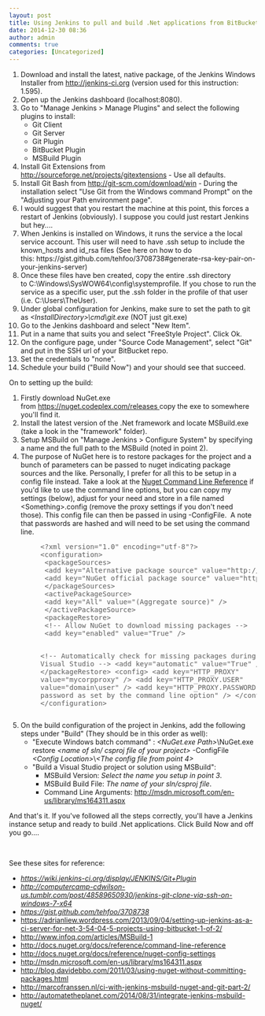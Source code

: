 ```yaml
---
layout: post
title: Using Jenkins to pull and build .Net applications from BitBucket
date: 2014-12-30 08:36
author: admin
comments: true
categories: [Uncategorized]
---
```

<ol>
	<li>Download and install the latest, native package, of the Jenkins Windows Installer from <a href="http://jenkins-ci.org" target="_blank">http://jenkins-ci.org</a> (version used for this instruction: 1.595).</li>
	<li>Open up the Jenkins dashboard (localhost:8080).</li>
	<li>Go to "Manage Jenkins &gt; Manage Plugins" and select the following plugins to install:
<ul>
	<li>Git Client</li>
	<li>Git Server</li>
	<li>Git Plugin</li>
	<li>BitBucket Plugin</li>
	<li>MSBuild Plugin</li>
</ul>
</li>
	<li>Install Git Extensions from <a href="http://sourceforge.net/projects/gitextensions" target="_blank">http://sourceforge.net/projects/gitextensions</a> - Use all defaults.</li>
	<li>Install Git Bash from <a href="http://git-scm.com/download/win" target="_blank">http://git-scm.com/download/win</a> - During the installation select "Use Git from the Windows command Prompt" on the "Adjusting your Path environment page".</li>
	<li>I would suggest that you restart the machine at this point, this forces a restart of Jenkins (obviously). I suppose you could just restart Jenkins but hey....</li>
	<li>When Jenkins is installed on Windows, it runs the service a the local service account. This user will need to have .ssh setup to include the known_hosts and id_rsa files (See here on how to do this: https://gist.github.com/tehfoo/3708738#generate-rsa-key-pair-on-your-jenkins-server)</li>
	<li>Once these files have ben created, copy the entire .ssh directory to C:\Windows\SysWOW64\config\systemprofile. If you chose to run the service as a specific user, put the .ssh folder in the profile of that user (i.e. C:\Users\TheUser).</li>
	<li>Under global configuration for Jenkins, make sure to set the path to git as <em>&lt;InstallDirectory&gt;\cmd\git.exe </em>(NOT just git.exe)</li>
	<li>Go to the Jenkins dashboard and select "New Item".</li>
	<li>Put in a name that suits you and select "FreeStyle Project". Click Ok.</li>
	<li>On the configure page, under "Source Code Management", select "Git" and put in the SSH url of your BitBucket repo.</li>
	<li>Set the credentials to "none".</li>
	<li>Schedule your build ("Build Now") and your should see that succeed.</li>
</ol>
On to setting up the build:
<ol>
	<li>Firstly download NuGet.exe from <a href="https://nuget.codeplex.com/releases " target="_blank">https://nuget.codeplex.com/releases </a>copy the exe to somewhere you'll find it.</li>
	<li>Install the latest version of the .Net framework and locate MSBuild.exe (take a look in the "framework" folder).</li>
	<li>Setup MSBuild on "Manage Jenkins &gt; Configure System" by specifying a name and the full path to the MSBuild (noted in point 2).</li>
	<li>The purpose of NuGet here is to restore packages for the project and a bunch of parameters can be passed to nuget indicating package sources and the like. Personally, I prefer for all this to be setup in a config file instead. Take a look at the <a href="http://docs.nuget.org/docs/reference/command-line-referenc" target="_blank">Nuget Command Line Reference</a> if you'd like to use the command line options, but you can copy my settings (below), adjust for your need and store in a file named &lt;Something&gt;.config (remove the proxy settings if you don't need those). This config file can then be passed in using -ConfigFile.  A note that passwords are hashed and will need to be set using the command line.
<blockquote style="margin: 0 0 0 40px; border: none; padding: 0px;">
<pre>&lt;?xml version="1.0" encoding="utf-8"?&gt;
&lt;configuration&gt;
 &lt;packageSources&gt;
 &lt;add key="Alternative package source" value="http://packages.nuget.org/v1/FeedService.svc/" /&gt;
 &lt;add key="NuGet official package source" value="https://nuget.org/api/v2/" /&gt;
 &lt;/packageSources&gt;
 &lt;activePackageSource&gt;
 &lt;add key="All" value="(Aggregate source)" /&gt;
 &lt;/activePackageSource&gt;
 &lt;packageRestore&gt;
 &lt;!-- Allow NuGet to download missing packages --&gt;
 &lt;add key="enabled" value="True" /&gt;

 &lt;!-- Automatically check for missing packages during build in Visual Studio --&gt;
 &lt;add key="automatic" value="True" /&gt;
 &lt;/packageRestore&gt;
 &lt;config&gt;
 &lt;add key="HTTP_PROXY" value="mycorpproxy" /&gt;
 &lt;add key="HTTP_PROXY.USER" value="domain\user" /&gt;
 &lt;add key="HTTP_PROXY.PASSWORD" value="the password as set by the command line option" /&gt;
 &lt;/config&gt;
&lt;/configuration&gt;</pre>
</blockquote>
</li>
	<li>On the build configuration of the project in Jenkins, add the following steps under "Build" (They should be in this order as well):
<ul>
	<li>"Execute Windows batch command" : <em>&lt;NuGet.exe Path&gt;</em>\NuGet.exe restore <em>&lt;name of sln/ csproj file of your project&gt;</em> -ConfigFile <em>&lt;Config Location&gt;</em>\<em>&lt;The config file from point 4&gt;</em></li>
	<li>"Build a Visual Studio project or solution using MSBuild":
<ul>
	<li>MSBuild Version: <em>Select the name you setup in point 3</em>.</li>
	<li>MSBuild Build File: <em>The name of your sln/csproj file</em>.</li>
	<li>Command Line Arguments: <a href="http://msdn.microsoft.com/en-us/library/ms164311.aspx" target="_blank">http://msdn.microsoft.com/en-us/library/ms164311.aspx</a></li>
</ul>
</li>
</ul>
</li>
</ol>
And that's it. If you've followed all the steps correctly, you'll have a Jenkins instance setup and ready to build .Net applications. Click Build Now and off you go....

&nbsp;

See these sites for reference:
<ul>
	<li><a href="https://wiki.jenkins-ci.org/display/JENKINS/Git+Plugin" target="_blank"><em>https://wiki.jenkins-ci.org/display/JENKINS/Git+Plugin</em></a></li>
	<li><a href="http://computercamp-cdwilson-us.tumblr.com/post/48589650930/jenkins-git-clone-via-ssh-on-windows-7-x64" target="_blank"><em>http://computercamp-cdwilson-us.tumblr.com/post/48589650930/jenkins-git-clone-via-ssh-on-windows-7-x64</em></a></li>
	<li><a href="https://gist.github.com/tehfoo/3708738" target="_blank"><em>https://gist.github.com/tehfoo/3708738</em></a></li>
	<li><a href="https://adrianliew.wordpress.com/2013/09/04/setting-up-jenkins-as-a-ci-server-for-net-3-54-04-5-projects-using-bitbucket-1-of-2/" target="_blank">https://adrianliew.wordpress.com/2013/09/04/setting-up-jenkins-as-a-ci-server-for-net-3-54-04-5-projects-using-bitbucket-1-of-2/</a></li>
	<li><a href="http://www.infoq.com/articles/MSBuild-1" target="_blank">http://www.infoq.com/articles/MSBuild-1</a></li>
	<li><a href="http://docs.nuget.org/docs/reference/command-line-reference" target="_blank">http://docs.nuget.org/docs/reference/command-line-reference</a></li>
	<li><a href="http://docs.nuget.org/docs/reference/nuget-config-settings" target="_blank">http://docs.nuget.org/docs/reference/nuget-config-settings</a></li>
	<li><a href="http://msdn.microsoft.com/en-us/library/ms164311.aspx" target="_blank">http://msdn.microsoft.com/en-us/library/ms164311.aspx</a></li>
	<li><a href="http://blog.davidebbo.com/2011/03/using-nuget-without-committing-packages.html" target="_blank">http://blog.davidebbo.com/2011/03/using-nuget-without-committing-packages.html</a></li>
	<li><a href="http://marcofranssen.nl/ci-with-jenkins-msbuild-nuget-and-git-part-2/" target="_blank">http://marcofranssen.nl/ci-with-jenkins-msbuild-nuget-and-git-part-2/</a></li>
	<li><a href="http://automatetheplanet.com/2014/08/31/integrate-jenkins-msbuild-nuget/" target="_blank">http://automatetheplanet.com/2014/08/31/integrate-jenkins-msbuild-nuget/</a></li>
</ul>
